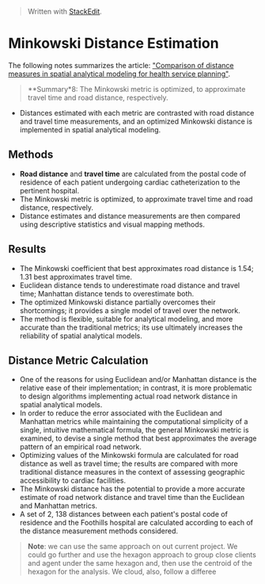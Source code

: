 


> Written with [StackEdit](https://stackedit.io/).

# Minkowski Distance Estimation

The following notes summarizes the article:  ["Comparison of distance measures in spatial analytical modeling for health service planning"](https://www.ncbi.nlm.nih.gov/pmc/articles/PMC2781002/).

> **Summary*8: The Minkowski metric is optimized, to approximate travel time and road distance, respectively.

- Distances estimated with each metric are contrasted with road distance and travel time measurements, and an optimized Minkowski distance is implemented in spatial analytical modeling.

## Methods

- **Road distance** and **travel time** are calculated from the postal code of residence of each patient undergoing cardiac catheterization to the pertinent hospital.
- The Minkowski metric is optimized, to approximate travel time and road distance, respectively.
- Distance estimates and distance measurements are then compared using descriptive statistics and visual mapping methods.

## Results

- The Minkowski coefficient that best approximates road distance is 1.54; 1.31 best approximates travel time.
- Euclidean distance tends to underestimate road distance and travel time; Manhattan distance tends to overestimate both.
- The optimized Minkowski distance partially overcomes their shortcomings; it provides a single model of travel over the network.
- The method is flexible, suitable for analytical modeling, and more accurate than the traditional metrics; its use ultimately increases the reliability of spatial analytical models.

## Distance Metric Calculation

- One of the reasons for using Euclidean and/or Manhattan distance is the relative ease of their implementation; in contrast, it is more problematic to design algorithms implementing actual road network distance in spatial analytical models.
- In order to reduce the error associated with the Euclidean and Manhattan metrics while maintaining the computational simplicity of a single, intuitive mathematical formula, the general Minkowski metric is examined, to devise a single method that best approximates the average pattern of an empirical road network.
- Optimizing values of the Minkowski formula are calculated for road distance as well as travel time; the results are compared with more traditional distance measures in the context of assessing geographic accessibility to cardiac facilities.
- The Minkowski distance has the potential to provide a more accurate estimate of road network distance and travel time than the Euclidean and Manhattan metrics.
- A set of 2, 138 distances between each patient's postal code of residence and the Foothills hospital are calculated according to each of the distance measurement methods considered.

> **Note**: we can use the same approach on out current project. We could go further and use the hexagon approach to group close clients and agent under the same hexagon and, then use the centroid of the hexagon for the analysis. We cloud, also, follow a differee 

<!--stackedit_data:
eyJoaXN0b3J5IjpbLTM0OTYwNDMxOCwtMTY0NDc0MDg1MSwxND
UwOTM2NjcxLDgyMTQ3Mjg5NF19
-->